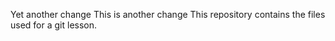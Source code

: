 Yet another change
This is another change
This repository contains the files used for a git lesson.
